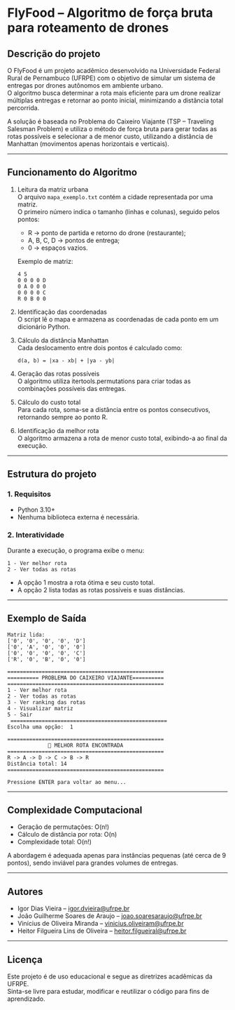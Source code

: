 # FlyFood – Algoritmo de força bruta para roteamento de drones

## Descrição do projeto
O FlyFood é um projeto acadêmico desenvolvido na Universidade Federal Rural de Pernambuco (UFRPE) com o objetivo de simular um sistema de entregas por drones autônomos em ambiente urbano.  
O algoritmo busca determinar a rota mais eficiente para um drone realizar múltiplas entregas e retornar ao ponto inicial, minimizando a distância total percorrida.

A solução é baseada no Problema do Caixeiro Viajante (TSP – Traveling Salesman Problem) e utiliza o método de força bruta para gerar todas as rotas possíveis e selecionar a de menor custo, utilizando a distância de Manhattan (movimentos apenas horizontais e verticais).

---

## Funcionamento do Algoritmo

1. Leitura da matriz urbana  
   O arquivo `mapa_exemplo.txt` contém a cidade representada por uma matriz.  
   O primeiro número indica o tamanho (linhas e colunas), seguido pelos pontos:
   - R → ponto de partida e retorno do drone (restaurante);
   - A, B, C, D → pontos de entrega;
   - 0 → espaços vazios.

   Exemplo de matriz:
   ```
   4 5
   0 0 0 0 D
   0 A 0 0 0
   0 0 0 0 C
   R 0 B 0 0
   ```

2. Identificação das coordenadas  
   O script lê o mapa e armazena as coordenadas de cada ponto em um dicionário Python.

3. Cálculo da distância Manhattan  
   Cada deslocamento entre dois pontos é calculado como:
   ```
   d(a, b) = |xa - xb| + |ya - yb|
   ```

4. Geração das rotas possíveis  
   O algoritmo utiliza itertools.permutations para criar todas as combinações possíveis das entregas.

5. Cálculo do custo total  
   Para cada rota, soma-se a distância entre os pontos consecutivos, retornando sempre ao ponto R.

6. Identificação da melhor rota  
   O algoritmo armazena a rota de menor custo total, exibindo-a ao final da execução.

---

## Estrutura do projeto

### 1. Requisitos
- Python 3.10+
- Nenhuma biblioteca externa é necessária.


### 2. Interatividade
Durante a execução, o programa exibe o menu:
```
1 - Ver melhor rota
2 - Ver todas as rotas
```
- A opção 1 mostra a rota ótima e seu custo total.  
- A opção 2 lista todas as rotas possíveis e suas distâncias.

---

## Exemplo de Saída

```
Matriz lida:
['0', '0', '0', '0', 'D']
['0', 'A', '0', '0', '0']
['0', '0', '0', '0', 'C']
['R', '0', 'B', '0', '0']

==================================================
========== PROBLEMA DO CAIXEIRO VIAJANTE========== 
================================================== 
1 - Ver melhor rota
2 - Ver todas as rotas
3 - Ver ranking das rotas
4 - Visualizar matriz
5 - Sair
 ==================================================
Escolha uma opção:  1

================================================== 
             🚀 MELHOR ROTA ENCONTRADA
================================================== 
R -> A -> D -> C -> B -> R
Distância total: 14
================================================== 

Pressione ENTER para voltar ao menu...
```

---

## Complexidade Computacional

- Geração de permutações: O(n!)
- Cálculo de distância por rota: O(n)
- Complexidade total: O(n!)

A abordagem é adequada apenas para instâncias pequenas (até cerca de 9 pontos), sendo inviável para grandes volumes de entregas.

---

## Autores
- Igor Dias Vieira – igor.dvieira@ufrpe.br  
- João Guilherme Soares de Araujo – joao.soaresaraujo@ufrpe.br
- Vinícius de Oliveira Miranda – vinicius.oliveiram@ufrpe.br
- Heitor Filgueira Lins de Oliveira –  heitor.filgueiral@ufrpe.br  

---

## Licença
Este projeto é de uso educacional e segue as diretrizes acadêmicas da UFRPE.  
Sinta-se livre para estudar, modificar e reutilizar o código para fins de aprendizado.
